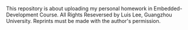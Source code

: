 This repository is about uploading my personal homework in Embedded-Development Course.
All Rights Reseversed by Luis Lee, Guangzhou University.
Reprints must be made with the author's permission.
